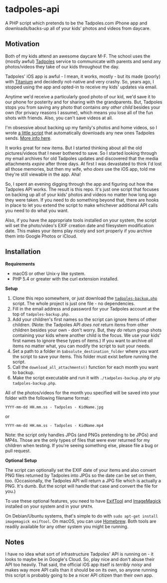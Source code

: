 # tadpoles-api
A PHP script which pretends to be the Tadpoles.com iPhone app and downloads/backs-up all of your kids' photos and videos from daycare.

## Motivation

Both of my kids attend an awesome daycare M-F. The school uses the (mostly awful) [Tadpoles](https://www.tadpoles.com) service to communicate with parents and send any photos/videos they take of our kids throughout the day.

Tadpoles' iOS app is awful - I mean, it works, mostly - but its made (poorly) with [Titanium](https://www.appcelerator.com/) and decidedly not-native and very crashy. So, years ago, I stopped using the app and opted-in to receive my kids' updates via email.

Anytime we'd receive a particularly good photo of our kid, we'd save it to our phone for posterity and for sharing with the grandparents. But, Tadpoles stops you from saving any photo that contains _any other child_ besides your own (for privacy reasons I assume), which means you lose all of the fun shots with friends. Also, you can't save videos at all.

I'm obsessive about backing up my family's photos and home videos, so I wrote [a little script](https://gist.github.com/tylerhall/f19e78829fcd6babb301a6f3c9b90375) that automatically downloads any new ones Tadpoles sends. [More info here](https://tyler.io/fixing-a-broken-service-with-a-tiny-bit-of-automation/).

It works great for new items. But I started thinking about all the old pictures/videos that I never bothered to save. So I started looking through my email archives for old Tadpoles updates and discovered that the media attachments _expire_ after three days. At first I was devastated to think I'd lost all those memories, but then my wife, who _does_ use the iOS app, told me they're still viewable in the app. Aha!

So, I spent an evening digging through the app and figuring out how the Tadpoles API works. The result is this repo. It's just one script that focuses on backing up all of your kids' photos and videos no matter how long ago they were taken. If you need to do something beyond that, there are hooks in place to let you extend the script to make whichever additional API calls you need to do what you want.

Also, if you have the appropriate tools installed on your system, the script will set the photo/video's EXIF creation date and filesystem modification date. This makes your items play nicely and sort properly if you archive them into Google Photos or iCloud.

## Installation

**Requirements**

* macOS or other Unix-y like system.
* PHP 5.4 or greater with the curl extension installed.

**Setup**

1. Clone this repo somewhere, or just download the [`tadpoles-backup.php`](https://github.com/tylerhall/tadpoles-api/blob/master/tadpoles-backup.php) script. The whole project is just one file - no dependencies.
2. Fill in the email address and password for your Tadpoles account at the top of `tadpoles-backup.php`.
3. Add your children's first names so the script can ignore items of other children. (Note: the Tadpoles API _does not_ return items from other children besides your own - don't worry. But, they _do_ return group shots containing your kids where another child is the focus. We use your kids' first names to ignore these types of items.) If you want to archive _all_ items no matter what, you can modify the script to suit your needs.
4. Set a path to a folder in `$absolute_destination_folder` where you want the script to save your items. This folder must exist before running the script.
5. Call the `download_all_attachments()` function for each month you want to backup.
6. Make the script executable and run it with `./tadpoles-backup.php` or `php tadpoles-backup.php`.

All of the photos/videos for the month you specified will be saved into your folder with the following filename format:

    YYYY-mm-dd HH.mm.ss - Tadpoles - KidName.jpg

or

    YYYY-mm-dd HH.mm.ss - Tadpoles - KidName.mp4

Note: the script only handles JPGs (and PNGs pretending to be JPGs) and MP4s. Those are the only types of files that were ever returned for my children when testing. If you're seeing something else, please file a bug or pull request.

**Optional Setup**

The script can optionally set the EXIF date of your items and also convert PNG files returned by Tadpoles into JPGs so the date can be set on them, too. (Occasionally, the Tadpoles API will return a JPG file which is actually a PNG. It's dumb. But the script will handle that case and convert the file for you.)

To use these optional features, you need to have [ExifTool](https://sno.phy.queensu.ca/~phil/exiftool/) and [ImageMagick](https://www.imagemagick.org/) installed on your system and in your `$PATH`.

On Debian/Ubuntu systems, that's simple to do with `sudo apt-get install imagemagick exiftool`. On macOS, you can use [Homebrew](https://brew.sh/). Both tools are readily available for any other system you might be running.

## Notes

I have no idea what sort of infrastructure Tadpoles' API is running on - it looks to maybe be in Google's Cloud. So, play nice and don't abuse their API too heavily. That said, the official iOS app itself is _terribly noisy_ and makes way more API calls than it should be on its own, so anyone running this script is probably going to be a nicer API citizen than their own app.
